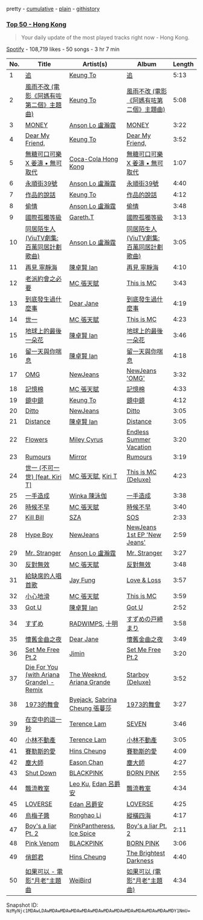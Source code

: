 pretty - [cumulative](/playlists/cumulative/37i9dQZEVXbLwpL8TjsxOG.md) - [plain](/playlists/plain/37i9dQZEVXbLwpL8TjsxOG) - [githistory](https://github.githistory.xyz/mackorone/spotify-playlist-archive/blob/main/playlists/plain/37i9dQZEVXbLwpL8TjsxOG)

### [Top 50 \- Hong Kong](https://open.spotify.com/playlist/37i9dQZEVXbLwpL8TjsxOG)

> Your daily update of the most played tracks right now \- Hong Kong.

[Spotify](https://open.spotify.com/user/spotify) - 108,719 likes - 50 songs - 3 hr 7 min

| No. | Title | Artist(s) | Album | Length |
|---|---|---|---|---|
| 1 | [追](https://open.spotify.com/track/3uHE0cVFDFDORAVhwLqL4p) | [Keung To](https://open.spotify.com/artist/0DwdA5ZgTJcIQ2uIhc110D) | [追](https://open.spotify.com/album/6sGJi4077dMoVi362niYP5) | 5:13 |
| 2 | [風雨不改 \(電影《阿媽有咗第二個》主題曲\)](https://open.spotify.com/track/172oAbLGpgeCsukno7oBRe) | [Keung To](https://open.spotify.com/artist/0DwdA5ZgTJcIQ2uIhc110D) | [風雨不改 \(電影《阿媽有咗第二個》主題曲\)](https://open.spotify.com/album/7CfGrYOJFzKlLn9yj1Ed9d) | 5:08 |
| 3 | [MONEY](https://open.spotify.com/track/4bzylGLMAjkb8AYCcsu96R) | [Anson Lo 盧瀚霆](https://open.spotify.com/artist/2G4Ntbg3dYqkUAGrMUZ0U7) | [MONEY](https://open.spotify.com/album/2orrREvtatwHRERaqcrMg8) | 3:22 |
| 4 | [Dear My Friend,](https://open.spotify.com/track/11IqNbLOD4s4nVYSuEttFR) | [Keung To](https://open.spotify.com/artist/0DwdA5ZgTJcIQ2uIhc110D) | [Dear My Friend,](https://open.spotify.com/album/63tXaSpdAXnGGTAR9obRz3) | 3:52 |
| 5 | [無糖可口可樂 X 姜濤 • 無可取代](https://open.spotify.com/track/5DuzFa95k6It0RXVTUwMYH) | [Coca\-Cola Hong Kong](https://open.spotify.com/artist/0wTxCGuTsFbWO9ePajJ8Y6) | [無糖可口可樂 X 姜濤 • 無可取代](https://open.spotify.com/album/6Z4AfMmvAOMxnx69HbGzxD) | 1:07 |
| 6 | [永順街39號](https://open.spotify.com/track/3b4dQtIVyVhQdbYVfrik0k) | [Anson Lo 盧瀚霆](https://open.spotify.com/artist/2G4Ntbg3dYqkUAGrMUZ0U7) | [永順街39號](https://open.spotify.com/album/47sDT8IseT1h5wbizlMaIj) | 4:40 |
| 7 | [作品的說話](https://open.spotify.com/track/1dBroK67DSaaEE5kvkVjzG) | [Keung To](https://open.spotify.com/artist/0DwdA5ZgTJcIQ2uIhc110D) | [作品的說話](https://open.spotify.com/album/6vSggspaaAO0boTq0JQfhQ) | 4:12 |
| 8 | [偷情](https://open.spotify.com/track/2E5X5HbBHBUeo2juTSgTMX) | [Anson Lo 盧瀚霆](https://open.spotify.com/artist/2G4Ntbg3dYqkUAGrMUZ0U7) | [偷情](https://open.spotify.com/album/2zYf27zQAJY1qgPB5plv19) | 3:48 |
| 9 | [國際孤獨等級](https://open.spotify.com/track/5KpWHEh32vzxkttIK3KHKI) | [Gareth.T](https://open.spotify.com/artist/6R57JlNKlnNrYaji0vw8xx) | [國際孤獨等級](https://open.spotify.com/album/1VSvRUXx0Qq9sjwFnyfONM) | 3:13 |
| 10 | [同居陌生人 \(ViuTV劇集: 百萬同居計劃歌曲\)](https://open.spotify.com/track/5L3pDOYct21zjioooK0IqX) | [Anson Lo 盧瀚霆](https://open.spotify.com/artist/2G4Ntbg3dYqkUAGrMUZ0U7) | [同居陌生人 \(ViuTV劇集: 百萬同居計劃歌曲\)](https://open.spotify.com/album/3EU37B6hp38S984Nxu0iFT) | 3:05 |
| 11 | [再見 寧靜海](https://open.spotify.com/track/3mVO7XaN9ULGNuXteiCOz3) | [陳卓賢 Ian](https://open.spotify.com/artist/1qW9Pi35NXnu7Q8KWyVYe6) | [再見 寧靜海](https://open.spotify.com/album/7udQZHJGU6wIeWSbKgQtbV) | 4:10 |
| 12 | [老派約會之必要](https://open.spotify.com/track/3x2hKSUf8O8IqI1shmxGnp) | [MC 張天賦](https://open.spotify.com/artist/5tRk0bqMQubKAVowp35XtC) | [This is MC](https://open.spotify.com/album/34BPcfbDQkYaJLrCgrEwYx) | 3:43 |
| 13 | [到底發生過什麼事](https://open.spotify.com/track/48yFnEAkBdOmqvhZ6NaR4U) | [Dear Jane](https://open.spotify.com/artist/6V1SwiosQqf5XvmoTMCGa9) | [到底發生過什麼事](https://open.spotify.com/album/7h9tAmlntUcHYb17Me9ge3) | 4:19 |
| 14 | [世一](https://open.spotify.com/track/3IxGmKdOkv7tgMCzyKF2Xm) | [MC 張天賦](https://open.spotify.com/artist/5tRk0bqMQubKAVowp35XtC) | [This is MC](https://open.spotify.com/album/34BPcfbDQkYaJLrCgrEwYx) | 4:23 |
| 15 | [地球上的最後一朵花](https://open.spotify.com/track/2vJreatDgwtXWKpkqpPUZ3) | [陳卓賢 Ian](https://open.spotify.com/artist/1qW9Pi35NXnu7Q8KWyVYe6) | [地球上的最後一朵花](https://open.spotify.com/album/2zJ2Sf31ZtCsH2bqZbeAZp) | 3:46 |
| 16 | [留一天與你喘息](https://open.spotify.com/track/6flgMTTqhbJSNryAPCYcvA) | [陳卓賢 Ian](https://open.spotify.com/artist/1qW9Pi35NXnu7Q8KWyVYe6) | [留一天與你喘息](https://open.spotify.com/album/70ZVowDZAeADC8GGzpxtgj) | 4:18 |
| 17 | [OMG](https://open.spotify.com/track/65FftemJ1DbbZ45DUfHJXE) | [NewJeans](https://open.spotify.com/artist/6HvZYsbFfjnjFrWF950C9d) | [NewJeans 'OMG'](https://open.spotify.com/album/45ozep8uHHnj5CCittuyXj) | 3:32 |
| 18 | [記憶棉](https://open.spotify.com/track/1ZrnCyms7CBYsCvkkVIkt8) | [MC 張天賦](https://open.spotify.com/artist/5tRk0bqMQubKAVowp35XtC) | [記憶棉](https://open.spotify.com/album/6uWrUpmYlVSBmJ6RkCW4QE) | 4:33 |
| 19 | [鏡中鏡](https://open.spotify.com/track/4umaD9GJDZMihD9mal7vd1) | [Keung To](https://open.spotify.com/artist/0DwdA5ZgTJcIQ2uIhc110D) | [鏡中鏡](https://open.spotify.com/album/3F6jDazcpKtodoMyQ3Of3V) | 4:12 |
| 20 | [Ditto](https://open.spotify.com/track/3r8RuvgbX9s7ammBn07D3W) | [NewJeans](https://open.spotify.com/artist/6HvZYsbFfjnjFrWF950C9d) | [Ditto](https://open.spotify.com/album/7bnqo1fdJU9nSfXQd3bSMe) | 3:05 |
| 21 | [Distance](https://open.spotify.com/track/2rbbJ2xZFJa2DriR5h0TBS) | [陳卓賢 Ian](https://open.spotify.com/artist/1qW9Pi35NXnu7Q8KWyVYe6) | [Distance](https://open.spotify.com/album/6gIbxqYcuc2UVoO8Q75imK) | 3:05 |
| 22 | [Flowers](https://open.spotify.com/track/4DHcnVTT87F0zZhRPYmZ3B) | [Miley Cyrus](https://open.spotify.com/artist/5YGY8feqx7naU7z4HrwZM6) | [Endless Summer Vacation](https://open.spotify.com/album/0HiZ8fNXwJOQcrf5iflrdz) | 3:20 |
| 23 | [Rumours](https://open.spotify.com/track/19rYI8oRZAdz0gQIQ2yHld) | [Mirror](https://open.spotify.com/artist/6B9YF4eOv99klogeZUzkYM) | [Rumours](https://open.spotify.com/album/7vawAmxGohhTYN53lzenQW) | 3:19 |
| 24 | [世一 \(不可一世\) \[feat\. Kiri T\]](https://open.spotify.com/track/6tr0lpSi0fKE3hSM0vkdIe) | [MC 張天賦](https://open.spotify.com/artist/5tRk0bqMQubKAVowp35XtC), [Kiri T](https://open.spotify.com/artist/1gpUtHqrKRAEy8w7ojs8l5) | [This is MC \(Deluxe\)](https://open.spotify.com/album/7DsuhLnk7vEp4DZ4Awcybx) | 4:23 |
| 25 | [一手造成](https://open.spotify.com/track/7D0xhG1kyWghQgAbtHXoN4) | [Winka 陳泳伽](https://open.spotify.com/artist/1wmTLcYhwwD3GbNoI2Vwls) | [一手造成](https://open.spotify.com/album/3B822JL4gtdMgJVXqdz40o) | 3:38 |
| 26 | [時候不早](https://open.spotify.com/track/433FK3gktWwmjkAPMSqVNO) | [MC 張天賦](https://open.spotify.com/artist/5tRk0bqMQubKAVowp35XtC) | [時候不早](https://open.spotify.com/album/7fBnsOe1M8Ineu5Y1FQ5C4) | 3:40 |
| 27 | [Kill Bill](https://open.spotify.com/track/1Qrg8KqiBpW07V7PNxwwwL) | [SZA](https://open.spotify.com/artist/7tYKF4w9nC0nq9CsPZTHyP) | [SOS](https://open.spotify.com/album/1nrVofqDRs7cpWXJ49qTnP) | 2:33 |
| 28 | [Hype Boy](https://open.spotify.com/track/0a4MMyCrzT0En247IhqZbD) | [NewJeans](https://open.spotify.com/artist/6HvZYsbFfjnjFrWF950C9d) | [NewJeans 1st EP 'New Jeans'](https://open.spotify.com/album/1HMLpmZAnNyl9pxvOnTovV) | 2:59 |
| 29 | [Mr\. Stranger](https://open.spotify.com/track/4pnqbvjkdoIKUzmfr1bUho) | [Anson Lo 盧瀚霆](https://open.spotify.com/artist/2G4Ntbg3dYqkUAGrMUZ0U7) | [Mr\. Stranger](https://open.spotify.com/album/0Uq2MMZXlZFzSZytUMBLPn) | 3:27 |
| 30 | [反對無效](https://open.spotify.com/track/2P5Eeh29qJrYa1T27cdL3B) | [MC 張天賦](https://open.spotify.com/artist/5tRk0bqMQubKAVowp35XtC) | [反對無效](https://open.spotify.com/album/580J4faNuujItQTyIVzNxs) | 3:48 |
| 31 | [給缺席的人唱首歌](https://open.spotify.com/track/1jPDZpQoMwgmP3CzmIiTxB) | [Jay Fung](https://open.spotify.com/artist/4EXI1ieJe2VDbvNsKOaNQL) | [Love & Loss](https://open.spotify.com/album/2irTqW2Js2rvHWJPxW39XO) | 3:57 |
| 32 | [小心地滑](https://open.spotify.com/track/5awK4mHW8B2bCuX8G0Grvb) | [MC 張天賦](https://open.spotify.com/artist/5tRk0bqMQubKAVowp35XtC) | [This is MC](https://open.spotify.com/album/34BPcfbDQkYaJLrCgrEwYx) | 3:59 |
| 33 | [Got U](https://open.spotify.com/track/2pFkBa11TZLwI4t4uzIWdi) | [陳卓賢 Ian](https://open.spotify.com/artist/1qW9Pi35NXnu7Q8KWyVYe6) | [Got U](https://open.spotify.com/album/7uVe30iLgYZNzjExBxRVN0) | 2:52 |
| 34 | [すずめ](https://open.spotify.com/track/3HCGX2gmPLu6ttkbYvPGTR) | [RADWIMPS](https://open.spotify.com/artist/1EowJ1WwkMzkCkRomFhui7), [十明](https://open.spotify.com/artist/0xFsJRSOYJmmuozISzreTR) | [すずめの戸締まり](https://open.spotify.com/album/1zw13BheGzuWgbm5CY4dJp) | 3:58 |
| 35 | [懷舊金曲之夜](https://open.spotify.com/track/2jxqkUylLlJl7p45bFbH9u) | [Dear Jane](https://open.spotify.com/artist/6V1SwiosQqf5XvmoTMCGa9) | [懷舊金曲之夜](https://open.spotify.com/album/6ev7ivUUzC1DRhFzeg9RoV) | 3:49 |
| 36 | [Set Me Free Pt.2](https://open.spotify.com/track/59hBR0BCtJsfIbV9VzCVAp) | [Jimin](https://open.spotify.com/artist/1oSPZhvZMIrWW5I41kPkkY) | [Set Me Free Pt.2](https://open.spotify.com/album/781fDX4OibkZA9fj56Ycbz) | 3:20 |
| 37 | [Die For You \(with Ariana Grande\) \- Remix](https://open.spotify.com/track/4W4fNrZYkobj539TOWsLO2) | [The Weeknd](https://open.spotify.com/artist/1Xyo4u8uXC1ZmMpatF05PJ), [Ariana Grande](https://open.spotify.com/artist/66CXWjxzNUsdJxJ2JdwvnR) | [Starboy \(Deluxe\)](https://open.spotify.com/album/35dut3ICqF3NEDkjxfzJJ1) | 3:52 |
| 38 | [1973的舞會](https://open.spotify.com/track/77VQioAN4XNTQHRCY1bBmu) | [Byejack](https://open.spotify.com/artist/0yknwn0XnsbFLagS80AA0n), [Sabrina Cheung 張蔓莎](https://open.spotify.com/artist/5EFPewjksQrnI87VOsvFHh) | [1973的舞會](https://open.spotify.com/album/0rQvDSqY1lKYtYRN5OjtJK) | 3:27 |
| 39 | [在空中的這一秒](https://open.spotify.com/track/5st8nBxaC9GX6Dl3VMXTbM) | [Terence Lam](https://open.spotify.com/artist/3tvtGR8HzMHDbkLeZrFiBI) | [SEVEN](https://open.spotify.com/album/3jNEnRhkbV5FvHeX6ENm8o) | 3:46 |
| 40 | [小林不動產](https://open.spotify.com/track/4Mt3D6I02Pu2iv2KWW0hO6) | [Terence Lam](https://open.spotify.com/artist/3tvtGR8HzMHDbkLeZrFiBI) | [小林不動產](https://open.spotify.com/album/2ECDGQbU9ra2jYK7ZbqwKb) | 3:05 |
| 41 | [賽勒斯的愛](https://open.spotify.com/track/7wDHnKKyw7GSw9ihEHTXm3) | [Hins Cheung](https://open.spotify.com/artist/2MVfNjocvNrE03cQuxpsWK) | [賽勒斯的愛](https://open.spotify.com/album/5XwD4GmcpKNosw2lXoHes9) | 4:09 |
| 42 | [塵大師](https://open.spotify.com/track/3L6TLaJxYbHOyJTVKdjGPP) | [Eason Chan](https://open.spotify.com/artist/2QcZxAgcs2I1q7CtCkl6MI) | [塵大師](https://open.spotify.com/album/5X8uYWmktbfwM4x7hKVeka) | 4:27 |
| 43 | [Shut Down](https://open.spotify.com/track/7gRFDGEzF9UkBV233yv2dc) | [BLACKPINK](https://open.spotify.com/artist/41MozSoPIsD1dJM0CLPjZF) | [BORN PINK](https://open.spotify.com/album/0kbZ4ZNRs76sSFeGUEErFM) | 2:55 |
| 44 | [飄流教室](https://open.spotify.com/track/5AnD1Tmu5hKPeHGyxGq6LJ) | [Leo Ku](https://open.spotify.com/artist/4F0XzHNcfvvA2I0rGqIwAQ), [Edan 呂爵安](https://open.spotify.com/artist/5jewGMrZtMNJk5OsZ61Cpo) | [飄流教室](https://open.spotify.com/album/7lMwgXZvrG5rhwHTA4tlbJ) | 4:34 |
| 45 | [LOVERSE](https://open.spotify.com/track/1Bnmeza32UZ1frQTxGexnt) | [Edan 呂爵安](https://open.spotify.com/artist/5jewGMrZtMNJk5OsZ61Cpo) | [LOVERSE](https://open.spotify.com/album/1UWeqFUIIwYr17QIcO1gjB) | 4:25 |
| 46 | [烏梅子醬](https://open.spotify.com/track/4p9jbhD6N7HpuECGusu6iT) | [Ronghao Li](https://open.spotify.com/artist/0rTP0x4vRFSDbhtqcCqc8K) | [縱橫四海](https://open.spotify.com/album/2FbkaXZl2bM5YU7sZYkL6Q) | 4:17 |
| 47 | [Boy's a liar Pt\. 2](https://open.spotify.com/track/6AQbmUe0Qwf5PZnt4HmTXv) | [PinkPantheress](https://open.spotify.com/artist/78rUTD7y6Cy67W1RVzYs7t), [Ice Spice](https://open.spotify.com/artist/3LZZPxNDGDFVSIPqf4JuEf) | [Boy's a liar Pt\. 2](https://open.spotify.com/album/6cVfHBcp3AdpYY0bBglkLN) | 2:11 |
| 48 | [Pink Venom](https://open.spotify.com/track/5zwwW9Oq7ubSxoCGyW1nbY) | [BLACKPINK](https://open.spotify.com/artist/41MozSoPIsD1dJM0CLPjZF) | [BORN PINK](https://open.spotify.com/album/0kbZ4ZNRs76sSFeGUEErFM) | 3:06 |
| 49 | [俏郎君](https://open.spotify.com/track/4ckh5VN2HYQ8TzS51Nh7ol) | [Hins Cheung](https://open.spotify.com/artist/2MVfNjocvNrE03cQuxpsWK) | [The Brightest Darkness](https://open.spotify.com/album/4m5WJ461G2KsDfjTwKarF8) | 4:40 |
| 50 | [如果可以 \- 電影"月老"主題曲](https://open.spotify.com/track/72OVnXDzugvrCU25lMi9au) | [WeiBird](https://open.spotify.com/artist/7y3HnWCFEvWj4KM9GFSkiX) | [如果可以 \(電影"月老"主題曲\)](https://open.spotify.com/album/6CGKNcn63JbPWljHtQi1L0) | 4:34 |

Snapshot ID: `NzMyNjc1MDAwLDAwMDAwMDAwMDAwMDAwMDAwMDAwMDAwMDAwMDAwMDAwMDAwMDY1NmU=`
